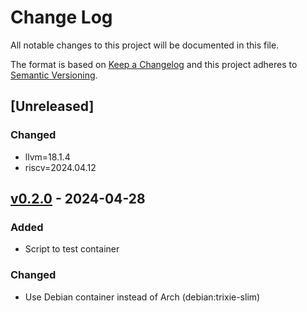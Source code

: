 # Change Log

All notable changes to this project will be documented in this file.

The format is based on [Keep a Changelog](http://keepachangelog.com/)
and this project adheres to [Semantic Versioning](http://semver.org/).

## [Unreleased]

### Changed

- llvm=18.1.4
- riscv=2024.04.12

## [v0.2.0] - 2024-04-28

### Added

- Script to test container

### Changed

- Use Debian container instead of Arch (debian:trixie-slim)

[v0.2.0]: https://github.com/soc-hub-fi/rust-rv32emc-docker/compare/v0.1.0...v0.2.0
